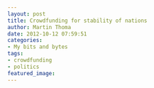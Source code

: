 ```yaml
---
layout: post
title: Crowdfunding for stability of nations
author: Martin Thoma
date: 2012-10-12 07:59:51
categories: 
- My bits and bytes
tags: 
- crowdfunding
- politics
featured_image: 
---
```

